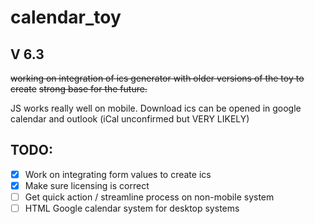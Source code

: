 # calendar_toy

## V 6.3

~~working on integration of ics generator with older versions of the toy to create~~
~~strong base for the future.~~ 

JS works really well on mobile. Download ics can be opened in google calendar and outlook (iCal unconfirmed but VERY LIKELY)

## TODO:

- [X] Work on integrating form values to create ics
- [X] Make sure licensing is correct
- [ ] Get quick action / streamline process on non-mobile system
- [ ] HTML Google calendar system for desktop systems